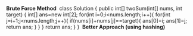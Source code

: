 **Brute Force Method**
​
class Solution {
public int[] twoSum(int[] nums, int target) {
int[] ans=new int[2];
for(int i=0;i<nums.length;i++){
for(int j=i+1;j<nums.length;j++){
if(nums[i]+nums[j]==target){
ans[0]=i;
ans[1]=j;
return ans;
}
}
}
return ans;
}
}
​
**Better Approach (using hashing)**
​
​